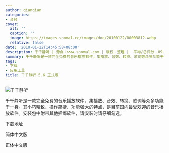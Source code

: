```yaml
---
author: qianqian
categories:
- 音频
cover:
  alt: ''
  caption: ''
  image: https://images.soomal.cc/images/doc/20100122/00003812.webp
  relative: false
date: '2010-01-22T14:45:58+08:00'
description: 千千静听 | 源自：www.soomal.com | 版权：整理 |  平均/总评分：09.33/28
summary: 千千静听是一款完全免费的音乐播放软件，集播放、音效、转换、歌词等众多功能于一身。其小巧精致、操作简捷、功能强大的特点，是目前国内最受欢迎的音乐播放软件。安装包中附带其他捆绑软件，请安装时请仔细勾选
tags:
- 下载
- 应用工具
title: 千千静听 5.6 正式版
---
```


![千千静听](https://images.soomal.cc/images/doc/20100122/00003812.webp)



千千静听是一款完全免费的音乐播放软件，集播放、音效、转换、歌词等众多功能于一身。其小巧精致、操作简捷、功能强大的特点，是目前国内最受欢迎的音乐播放软件。安装包中附带其他捆绑软件，请安装时请仔细勾选。



下载地址



简体中文版

正体中文版